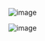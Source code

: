 ![image](https://github.com/user-attachments/assets/28bcb0fb-6b56-4df1-b552-add97581916c)

![image](https://github.com/user-attachments/assets/9ce4d5dc-2053-460c-a777-92794905a424)

